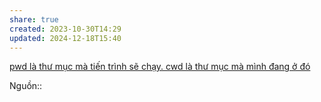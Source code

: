 ```yaml
---
share: true
created: 2023-10-30T14:29
updated: 2024-12-18T15:40
---
```

[pwd là thư mục mà tiến trình sẽ chạy. cwd là thư mục mà mình đang ở đó](../../H%E1%BB%87%20%C4%91i%E1%BB%81u%20h%C3%A0nh,%20path%20v%C3%A0%20terminal/%C4%90%C6%B0%E1%BB%9Dng%20d%E1%BA%ABn,%20t%C3%AAn%20t%E1%BA%ADp%20tin/pwd%20l%C3%A0%20th%C6%B0%20m%E1%BB%A5c%20m%C3%A0%20ti%E1%BA%BFn%20tr%C3%ACnh%20s%E1%BA%BD%20ch%E1%BA%A1y.%20cwd%20l%C3%A0%20th%C6%B0%20m%E1%BB%A5c%20m%C3%A0%20m%C3%ACnh%20%C4%91ang%20%E1%BB%9F%20%C4%91%C3%B3.md)

Nguồn:: 